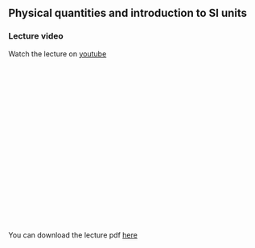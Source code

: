 ## Physical quantities and introduction to SI units

### Lecture video
Watch the lecture on [youtube](https://youtu.be/hd2MFTMKbkM)


<div class="full-width-youtube-video">
  <iframe
    width="560"
    height="315"
    :src="`https://www.youtube.com/embed/hd2MFTMKbkM?enablejsapi=1`"
    title="YouTube video player"
    frameborder="0"
    allow="accelerometer; autoplay; clipboard-write; encrypted-media; gyroscope; picture-in-picture"
    allowfullscreen
  ></iframe>
</div>

You can download the lecture pdf [here](/lecture-pdf/physics/002-physical-quantities-si-units.pdf)